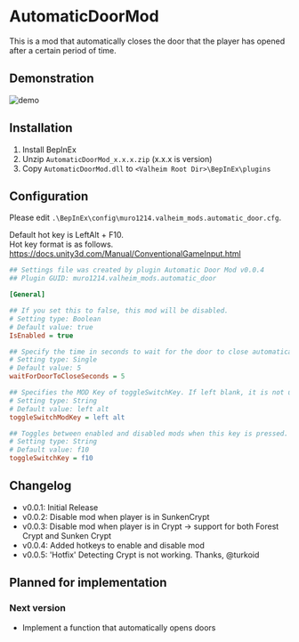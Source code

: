 # AutomaticDoorMod
This is a mod that automatically closes the door that the player has opened after a certain period of time.

## Demonstration
![demo](https://raw.githubusercontent.com/wiki/muro1214/AutomaticDoorMod/images/AutomaticDoor.gif)

## Installation
1. Install BepInEx
2. Unzip `AutomaticDoorMod_x.x.x.zip` (x.x.x is version)
3. Copy `AutomaticDoorMod.dll` to `<Valheim Root Dir>\BepInEx\plugins`

## Configuration
Please edit `.\BepInEx\config\muro1214.valheim_mods.automatic_door.cfg`.  

Default hot key is LeftAlt + F10.  
Hot key format is as follows.  
https://docs.unity3d.com/Manual/ConventionalGameInput.html

~~~ini
## Settings file was created by plugin Automatic Door Mod v0.0.4
## Plugin GUID: muro1214.valheim_mods.automatic_door

[General]

## If you set this to false, this mod will be disabled.
# Setting type: Boolean
# Default value: true
IsEnabled = true

## Specify the time in seconds to wait for the door to close automatically.
# Setting type: Single
# Default value: 5
waitForDoorToCloseSeconds = 5

## Specifies the MOD Key of toggleSwitchKey. If left blank, it is not used.
# Setting type: String
# Default value: left alt
toggleSwitchModKey = left alt

## Toggles between enabled and disabled mods when this key is pressed.
# Setting type: String
# Default value: f10
toggleSwitchKey = f10
~~~

## Changelog
* v0.0.1: Initial Release
* v0.0.2: Disable mod when player is in SunkenCrypt
* v0.0.3: Disable mod when player is in Crypt -> support for both Forest Crypt and Sunken Crypt
* v0.0.4: Added hotkeys to enable and disable mod
* v0.0.5: 'Hotfix' Detecting Crypt is not working. Thanks, @turkoid

## Planned for implementation
### Next version
* Implement a function that automatically opens doors
